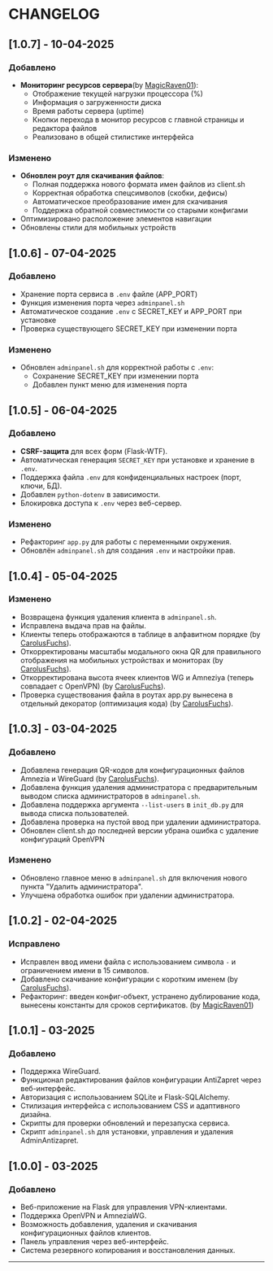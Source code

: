 # CHANGELOG
## [1.0.7] - 10-04-2025
### Добавлено
- **Мониторинг ресурсов сервера**(by [MagicRaven01](https://github.com/MagicRaven01)): 
  - Отображение текущей нагрузки процессора (%) 
  - Информация о загруженности диска 
  - Время работы сервера (uptime) 
  - Кнопки перехода в монитор ресурсов с главной страницы и редактора файлов 
  - Реализовано в общей стилистике интерфейса 

### Изменено
- **Обновлен роут для скачивания файлов**:
  - Полная поддержка нового формата имен файлов из client.sh
  - Корректная обработка спецсимволов (скобки, дефисы)
  - Автоматическое преобразование имен для скачивания
  - Поддержка обратной совместимости со старыми конфигами
- Оптимизировано расположение элементов навигации
- Обновлены стили для мобильных устройств

## [1.0.6] - 07-04-2025
### Добавлено
- Хранение порта сервиса в `.env` файле (APP_PORT)
- Функция изменения порта через `adminpanel.sh`
- Автоматическое создание `.env` с SECRET_KEY и APP_PORT при установке
- Проверка существующего SECRET_KEY при изменении порта

### Изменено
- Обновлен `adminpanel.sh` для корректной работы с `.env`:
  - Сохранение SECRET_KEY при изменении порта
  - Добавлен пункт меню для изменения порта


## [1.0.5] - 06-04-2025
### Добавлено
- **CSRF-защита** для всех форм (Flask-WTF).
- Автоматическая генерация `SECRET_KEY` при установке и хранение в `.env`.
- Поддержка файла `.env` для конфиденциальных настроек (порт, ключи, БД).
- Добавлен `python-dotenv` в зависимости.
- Блокировка доступа к `.env` через веб-сервер.

### Изменено
- Рефакторинг `app.py` для работы с переменными окружения.
- Обновлён `adminpanel.sh` для создания `.env` и настройки прав.

## [1.0.4] - 05-04-2025
### Изменено
- Возвращена функция удаления клиента в `adminpanel.sh`.
- Исправлена выдача прав на файлы.
- Клиенты теперь отображаются в таблице в алфавитном порядке (by [CarolusFuchs](https://github.com/CarolusFuchs)).
- Откорректированы масштабы модального окна QR для правильного отображения на мобильных устройствах и мониторах (by [CarolusFuchs](https://github.com/CarolusFuchs)).
- Откорректирована высота ячеек клиентов WG и Amneziya (теперь совпадает с OpenVPN) (by [CarolusFuchs](https://github.com/CarolusFuchs)).
- Проверка существования файла в роутах app.py вынесена в отдельный декоратор (оптимизация кода) (by [CarolusFuchs](https://github.com/CarolusFuchs)).

## [1.0.3] - 03-04-2025
### Добавлено
- Добавлена генерация QR-кодов для конфигурационных файлов Amnezia и WireGuard (by [CarolusFuchs](https://github.com/CarolusFuchs)).
- Добавлена функция удаления администратора с предварительным выводом списка администраторов в `adminpanel.sh`.
- Добавлена поддержка аргумента `--list-users` в `init_db.py` для вывода списка пользователей.
- Добавлена проверка на пустой ввод при удалении администратора.
- Обновлен client.sh до последней версии убрана ошибка с удаление конфигураций OpenVPN

### Изменено
- Обновлено главное меню в `adminpanel.sh` для включения нового пункта "Удалить администратора".
- Улучшена обработка ошибок при удалении администратора.

## [1.0.2] - 02-04-2025
### Исправлено
- Исправлен ввод имени файла с использованием символа `-` и ограничением имени в 15 символов.
- Добавлено скачивание конфигурации с коротким именем (by [CarolusFuchs](https://github.com/CarolusFuchs)).
- Рефакторинг: введен конфиг-объект, устранено дублирование кода, вынесены константы для сроков сертификатов. (by [MagicRaven01](https://github.com/MagicRaven01))

## [1.0.1] - 03-2025
### Добавлено
- Поддержка WireGuard.
- Функционал редактирования файлов конфигурации AntiZapret через веб-интерфейс.
- Авторизация с использованием SQLite и Flask-SQLAlchemy.
- Стилизация интерфейса с использованием CSS и адаптивного дизайна.
- Скрипты для проверки обновлений и перезапуска сервиса.
- Скрипт `adminpanel.sh` для установки, управления и удаления AdminAntizapret.

## [1.0.0] - 03-2025
### Добавлено
- Веб-приложение на Flask для управления VPN-клиентами.
- Поддержка OpenVPN и AmneziaWG.
- Возможность добавления, удаления и скачивания конфигурационных файлов клиентов.
- Панель управления через веб-интерфейс.
- Система резервного копирования и восстановления данных.

---
